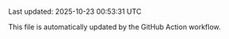 Last updated: 2025-10-23 00:53:31 UTC

This file is automatically updated by the GitHub Action workflow.

